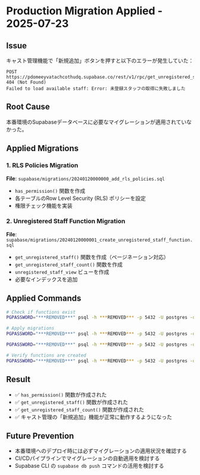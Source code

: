 # Production Migration Applied - 2025-07-23

## Issue
キャスト管理機能で「新規追加」ボタンを押すと以下のエラーが発生していた：

```
POST https://pdomeeyvatachcothudq.supabase.co/rest/v1/rpc/get_unregistered_staff 404 (Not Found)
Failed to load available staff: Error: 未登録スタッフの取得に失敗しました
```

## Root Cause
本番環境のSupabaseデータベースに必要なマイグレーションが適用されていなかった。

## Applied Migrations

### 1. RLS Policies Migration
**File**: `supabase/migrations/20240120000000_add_rls_policies.sql`
- `has_permission()` 関数を作成
- 各テーブルのRow Level Security (RLS) ポリシーを設定
- 権限チェック機能を実装

### 2. Unregistered Staff Function Migration  
**File**: `supabase/migrations/20240120000001_create_unregistered_staff_function.sql`
- `get_unregistered_staff()` 関数を作成（ページネーション対応）
- `get_unregistered_staff_count()` 関数を作成
- `unregistered_staff_view` ビューを作成
- 必要なインデックスを追加

## Applied Commands

```bash
# Check if functions exist
PGPASSWORD="***REMOVED***" psql -h ***REMOVED*** -p 5432 -U postgres -d postgres -c "SELECT proname FROM pg_proc WHERE proname = 'get_unregistered_staff';"

# Apply migrations
PGPASSWORD="***REMOVED***" psql -h ***REMOVED*** -p 5432 -U postgres -d postgres -f supabase/migrations/20240120000000_add_rls_policies.sql

PGPASSWORD="***REMOVED***" psql -h ***REMOVED*** -p 5432 -U postgres -d postgres -f supabase/migrations/20240120000001_create_unregistered_staff_function.sql

# Verify functions are created
PGPASSWORD="***REMOVED***" psql -h ***REMOVED*** -p 5432 -U postgres -d postgres -c "SELECT proname FROM pg_proc WHERE proname LIKE '%unregistered_staff%';"
```

## Result
- ✅ `has_permission()` 関数が作成された
- ✅ `get_unregistered_staff()` 関数が作成された  
- ✅ `get_unregistered_staff_count()` 関数が作成された
- ✅ キャスト管理の「新規追加」機能が正常に動作するようになった

## Future Prevention
- 本番環境へのデプロイ時には必ずマイグレーションの適用状況を確認する
- CI/CDパイプラインでマイグレーションの自動適用を検討する
- Supabase CLI の `supabase db push` コマンドの活用を検討する